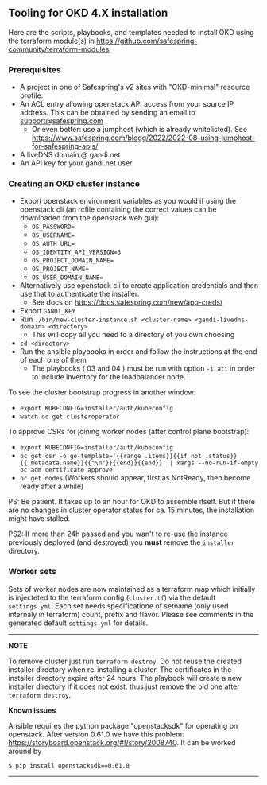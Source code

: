 ## Tooling for OKD 4.X installation

Here are the scripts, playbooks, and templates needed to install OKD
using the terraform module(s) in https://github.com/safespring-community/terraform-modules

### Prerequisites

* A project in one of Safespring's v2 sites with "OKD-minimal" resource profile:
* An ACL entry allowing openstack API access from your source IP address. This can be obtained by sending an email to <support@safespring.com>
  * Or even better: use a jumphost (which is already whitelisted). See https://www.safespring.com/blogg/2022/2022-08-using-jumphost-for-safespring-apis/
* A liveDNS domain @ gandi.net
* An API key for your gandi.net user

### Creating an OKD cluster instance

* Export openstack environment variables as you would if using the openstack cli (an rcfile containing the correct values can be downloaded from the openstack web gui):
  * `OS_PASSWORD=`
  * `OS_USERNAME=`
  * `OS_AUTH_URL=`
  * `OS_IDENTITY_API_VERSION=3`
  * `OS_PROJECT_DOMAIN_NAME=`
  * `OS_PROJECT_NAME=`
  * `OS_USER_DOMAIN_NAME=`
* Alternatively use openstack cli to create application credentials and then use that to authenticate the installer.
  * See docs on https://docs.safespring.com/new/app-creds/
* Export `GANDI_KEY`
* Run `./bin/new-cluster-instance.sh <cluster-name> <gandi-livedns-domain> <directory>`
  * This will copy all you need to a directory of you own choosing
* `cd <directory>`
* Run the ansible playbooks in order and follow the instructions at the end of each one of them
  * The playbooks ( 03 and 04 ) must be run with option `-i ati` in order to include inventory for the loadbalancer node.

To see the cluster bootstrap progress in another window:

* `export KUBECONFIG=installer/auth/kubeconfig`
* `watch oc get clusteroperator`

To approve CSRs for joining worker nodes (after control plane bootstrap):

* `export KUBECONFIG=installer/auth/kubeconfig`
* `oc get csr -o go-template='{{range .items}}{{if not .status}}{{.metadata.name}}{{"\n"}}{{end}}{{end}}' | xargs --no-run-if-empty oc adm certificate approve`
* `oc get nodes` (Workers should appear, first as NotReady, then become ready after a while)

PS: Be patient. It takes up to an hour for OKD to assemble itself. But if there are no changes in cluster operator status for ca. 15 minutes, the installation might have stalled.

PS2: If more than 24h passed and you wan't to re-use the instance previously deployed (and destroyed) you **must** remove the `installer` directory.

### Worker sets

Sets of worker nodes are now maintained as a terraform map which initially is
injecteted to the terraform config (`cluster.tf`) via the default
`settings.yml`.  Each set needs specificatione of setname (only used internaly
in terraform) count, prefix and flavor. Please see comments in the generated
default `settings.yml` for details.

---
**NOTE**

To remove cluster just run `terraform destroy`. Do not reuse the created
installer directory when re-installing a cluster. The certificates in the
installer directory expire after 24 hours. The playbook will create a new installer directory if it
does not exist: thus just remove the old one after `terraform destroy`.

**Known issues**

Ansible requires the python package "openstacksdk" for operating on openstack.
After version 0.61.0 we have this problem:
https://storyboard.openstack.org/#!/story/2008740. It can be worked around by

```
$ pip install openstacksdk==0.61.0
```

---
